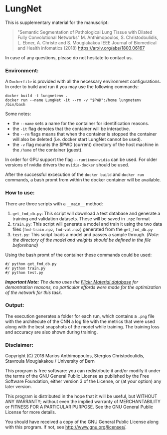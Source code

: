 # LungNet
This is supplementary material for the manuscript: 

>"Semantic Segmentation of Pathological Lung Tissue with Dilated Fully Convolutional Networks"
M. Anthimopoulos, S. Christodoulidis, L. Ebner, A. Christe and S. Mougiakakou
IEEE Journal of Biomedical and Health infomatics (2018)
https://arxiv.org/abs/1803.06167

In case of any questions, please do not hesitate to contact us.

### Environment:
A `Dockerfile` is provided with all the necessary environment configurations. In order to build and run it you may use the following commands:

```
docker build -t lungnetenv .
docker run --name LungNet -it --rm -v "$PWD":/home lungnetenv /bin/bash
```

Some notes:
- the `--name` sets a name for the container for identification reasons.
- the `-it` flag denotes that the container will be interactive.
- the `--rm` flags means that when the container is stopped the container will also be deleted (i.e. docker start LungNet cannot be used). 
- the `-v` flag mounts the $PWD (current) directory of the host machine in the `/home` of the container (guest).

In order for GPU support the flag `--runtime=nvidia` can be used. For older versions of nvidia drivers the `nvidia-docker` should be used.

After the successful excecution of the `docker build` and `docker run` commands, a bash promt from within the docker container will be available.

### How to use:
There are three scripts with a `__main__` method:

1. `get_fmd_db.py`: This script will download a test database and generate a training and validation datasets. These will be saved in `.npz` format
2. `train.py`: This script will generate a model and train it using the two data files (`fmd-train.npz`, `fmd-val.npz`) generated from the `get_fmd_db.py`
3. `test.py`: This script loads a model and passes a sample through. *(Note: the directory of the model and weights should be defined in the file beforehand)*

Using the bash promt of the container these commands could be used:

```
#/ python get_fmd_db.py
#/ python train.py
#/ python test.py
```

***Important Note:** The demo uses the [Flickr Material database](https://people.csail.mit.edu/celiu/CVPR2010/FMD/) for demontration reasons, no particular effords were made for the optimization of the network for this task.* 

### Output:
The execution generates a folder for each run, which contains a `.png` file with the architecute of the CNN a log file with the metrics that were used along with the best snapshots of the model while training. The training loss and accuracy are also shown during training.

### Disclaimer:
Copyright (C) 2018  Marios Anthimopoulos, Stergios Christodoulidis, Stavroula Mougiakakou / University of Bern  


This program is free software: you can redistribute it and/or modify
it under the terms of the GNU General Public License as published by
the Free Software Foundation, either version 3 of the License, or
(at your option) any later version.

This program is distributed in the hope that it will be useful,
but WITHOUT ANY WARRANTY; without even the implied warranty of
MERCHANTABILITY or FITNESS FOR A PARTICULAR PURPOSE.  See the
GNU General Public License for more details.

You should have received a copy of the GNU General Public License
along with this program.  If not, see <http://www.gnu.org/licenses/>.

